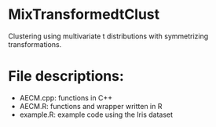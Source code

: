 # MixTransformedtClust
Clustering using multivariate t distributions with symmetrizing transformations.

# File descriptions:
- AECM.cpp: functions in C++
- AECM.R: functions and wrapper written in R
- example.R: example code using the Iris dataset

